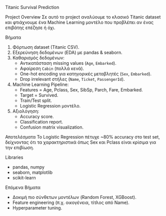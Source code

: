 Titanic Survival Prediction 

 Project Overview
Σε αυτό το project αναλύουμε το κλασικό Titanic dataset και φτιάχνουμε ένα Machine Learning μοντέλο που προβλέπει αν ένας επιβάτης επέζησε ή όχι.

 Βήματα
1. Φόρτωση dataset (Titanic CSV).
2. Εξερεύνηση δεδομένων (EDA) με pandas & seaborn.
3. Καθαρισμός δεδομένων:
   - Αντικατάσταση missing values (`Age`, `Embarked`).
   - Αφαίρεση `Cabin` (πολλά κενά).
   - One-hot encoding για κατηγορικές μεταβλητές (`Sex`, `Embarked`).
   - Drop irrelevant στήλες (`Name`, `Ticket`, `PassengerId`).
4. Machine Learning Pipeline:
   - Features = Age, Pclass, Sex, SibSp, Parch, Fare, Embarked.
   - Target = Survived.
   - Train/Test split.
   - Logistic Regression μοντέλο.
5. Αξιολόγηση:
   - Accuracy score.
   - Classification report.
   - Confusion matrix visualization.

 Αποτελέσματα
Το Logistic Regression πέτυχε ~80% accuracy στο test set, δείχνοντας ότι τα χαρακτηριστικά όπως Sex και Pclass είναι κρίσιμα για την επιβίωση.

 Libraries
- pandas, numpy
- seaborn, matplotlib
- scikit-learn

 Επόμενα Βήματα
- Δοκιμή πιο σύνθετων μοντέλων (Random Forest, XGBoost).
- Feature engineering (π.χ. οικογένεια, τίτλος από Name).
- Hyperparameter tuning.

